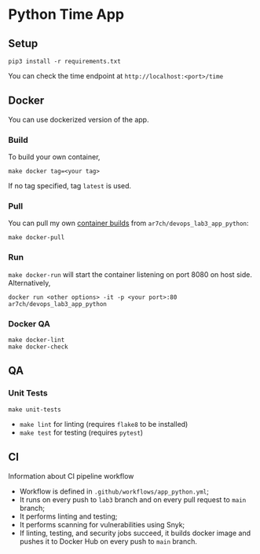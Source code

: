 # Python Time App

## Setup
```
pip3 install -r requirements.txt
```

You can check the time endpoint at `http://localhost:<port>/time`

## Docker
You can use dockerized version of the app.
### Build
To build your own container, 
```
make docker tag=<your tag>
```
If no tag specified, tag `latest` is used.
### Pull
You can pull my own [container builds](https://hub.docker.com/u/ar7ch) from `ar7ch/devops_lab3_app_python`:
```
make docker-pull
```

### Run
`make docker-run` will start the container listening on port 8080 on host side.
Alternatively,
```
docker run <other options> -it -p <your port>:80 ar7ch/devops_lab3_app_python
```

### Docker QA
```
make docker-lint
make docker-check
```

## QA

### Unit Tests
```
make unit-tests
```

* `make lint` for linting (requires `flake8` to be installed) 
* `make test` for testing (requires `pytest`)

## CI
Information about CI pipeline workflow
* Workflow is defined in `.github/workflows/app_python.yml`;
* It runs on every push to `lab3` branch and on every pull request to `main` branch;
* It performs linting and testing;
* It performs scanning for vulnerabilities using Snyk;
* If linting, testing, and security jobs succeed, it builds docker image and pushes it to Docker Hub on every push to `main` branch.